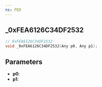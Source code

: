 ```yaml
---
ns: PED
---
```

## _0xFEA6126C34DF2532

```c
// 0xFEA6126C34DF2532
void _0xFEA6126C34DF2532(Any p0, Any p1);
```

## Parameters
* **p0**:
* **p1**:
